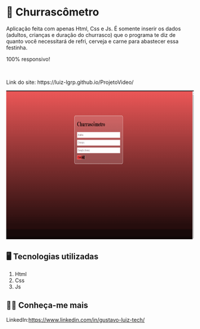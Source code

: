 # :meat_on_bone: Churrascômetro

<P>Aplicação feita com apenas Html, Css e Js.
É somente inserir os dados (adultos, crianças e duração do churrasco) que o programa te diz de quanto você necessitará de refri, cerveja e carne para abastecer essa festinha.</P>
<P>100% responsivo!</P>
<br>
<P>Link do site: https://luiz-lgrp.github.io/ProjetoVideo/ </P>

<img src="https://github.com/luiz-lgrp/Churrascometro/blob/master/gif/churras.gif" width="800" height="400" />

## :desktop_computer: Tecnologias utilizadas

1. Html
1. Css
1. Js


## :raising_hand_man: Conheça-me mais

LinkedIn:https://www.linkedin.com/in/gustavo-luiz-tech/
